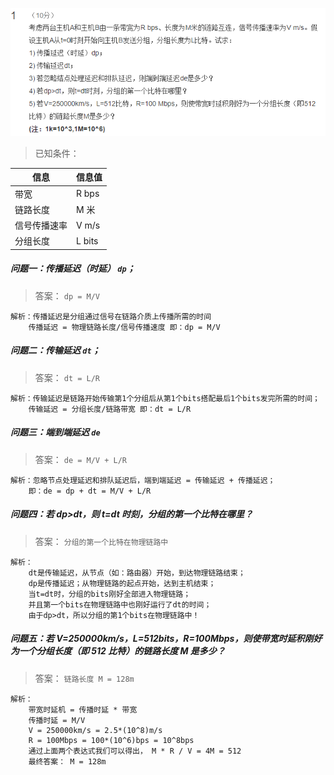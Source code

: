 ![第2周作业1题目](./static/02/题目.png)

> 已知条件：

| 信息         | 信息值 |
| ------------ | ------ |
| 带宽         | R bps  |
| 链路长度     | M 米   |
| 信号传播速率 | V m/s  |
| 分组长度     | L bits |

##### 问题一：传播延迟（时延） `dp`；

> 答案： `dp = M/V`

```
解析：传播延迟是分组通过信号在链路介质上传播所需的时间
    传播延迟 = 物理链路长度/信号传播速度 即：dp = M/V
```

##### 问题二：传输延迟 `dt`；

> 答案： `dt = L/R`

```
解析：传输延迟是链路开始传输第1个分组后从第1个bits搭配最后1个bits发完所需的时间；
    传输延迟 = 分组长度/链路带宽 即：dt = L/R
```

##### 问题三：端到端延迟 `de`

> 答案： `de = M/V + L/R`

```
解析：忽略节点处理延迟和排队延迟后，端到端延迟 = 传输延迟 + 传播延迟；
    即：de = dp + dt = M/V + L/R
```

##### 问题四：若 dp>dt，则 t=dt 时刻，分组的第一个比特在哪里？

> 答案： `分组的第一个比特在物理链路中`

```
解析：
    dt是传输延迟，从节点（如：路由器）开始，到达物理链路结束；
    dp是传播延迟；从物理链路的起点开始，达到主机结束；
    当t=dt时，分组的bits刚好全部进入物理链路；
    并且第一个bits在物理链路中也刚好运行了dt的时间；
    由于dp>dt，所以分组的第1个bits在物理链路中！
```

##### 问题五：若 V=250000km/s，L=512bits，R=100Mbps，则使带宽时延积刚好为一个分组长度（即 512 比特）的链路长度 M 是多少？

> 答案： `链路长度 M = 128m`

```
解析：
    带宽时延机 = 传播时延 * 带宽
    传播时延 = M/V
    V = 250000km/s = 2.5*(10^8)m/s
    R = 100Mbps = 100*(10^6)bps = 10^8bps
    通过上面两个表达式我们可以得出， M * R / V = 4M = 512
    最终答案： M = 128m
```
